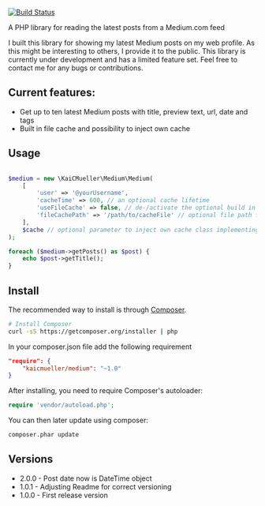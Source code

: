 [![Build Status](https://travis-ci.org/KaiCMueller/medium.svg?branch=master)](https://travis-ci.org/KaiCMueller/medium)

A PHP library for reading the latest posts from a Medium.com feed

I built this library for showing my latest Medium posts on my web profile. As this might be interesting to others, I provide it to the public. This library is currently under development and has a limited feature set. Feel free to contact me for any bugs or contributions.

## Current features: 

* Get up to ten latest Medium posts with title, preview text, url, date and tags
* Built in file cache and possibility to inject own cache

## Usage

```php

$medium = new \KaiCMueller\Medium\Medium(
    [
        'user' => '@yourUsername',
        'cacheTime' => 600, // an optional cache lifetime
        'useFileCache' => false, // de-/activate the optional build in file cache
        'fileCachePath' => '/path/to/cacheFile' // optional file path for internal file cache
    ],
    $cache // optional parameter to inject own cache class implementing \KaiCMueller\Medium\Cache\CacheInterface
);

foreach ($medium->getPosts() as $post) {
    echo $post->getTitle();
}

```

## Install

The recommended way to install is through
[Composer](http://getcomposer.org).

```bash
# Install Composer
curl -sS https://getcomposer.org/installer | php
```

In your composer.json file add the following requirement

```json
"require": {
    "kaicmueller/medium": "~1.0"
}
```

After installing, you need to require Composer's autoloader:

```php
require 'vendor/autoload.php';
```

You can then later update using composer:

 ```bash
composer.phar update
 ```
 
 
## Versions

* 2.0.0 - Post date now is DateTime object 
* 1.0.1 - Adjusting Readme for correct versioning
* 1.0.0 - First release version
